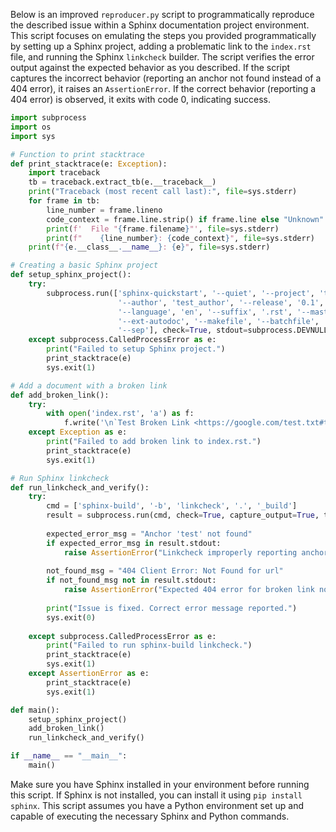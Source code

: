 Below is an improved `reproducer.py` script to programmatically reproduce the described issue within a Sphinx documentation project environment. This script focuses on emulating the steps you provided programmatically by setting up a Sphinx project, adding a problematic link to the `index.rst` file, and running the Sphinx `linkcheck` builder. The script verifies the error output against the expected behavior as you described. If the script captures the incorrect behavior (reporting an anchor not found instead of a 404 error), it raises an `AssertionError`. If the correct behavior (reporting a 404 error) is observed, it exits with code 0, indicating success.

```python
import subprocess
import os
import sys

# Function to print stacktrace
def print_stacktrace(e: Exception):
    import traceback
    tb = traceback.extract_tb(e.__traceback__)
    print("Traceback (most recent call last):", file=sys.stderr)
    for frame in tb:
        line_number = frame.lineno
        code_context = frame.line.strip() if frame.line else "Unknown"
        print(f'  File "{frame.filename}"', file=sys.stderr)
        print(f"    {line_number}: {code_context}", file=sys.stderr)
    print(f"{e.__class__.__name__}: {e}", file=sys.stderr)

# Creating a basic Sphinx project
def setup_sphinx_project():
    try:
        subprocess.run(['sphinx-quickstart', '--quiet', '--project', 'test_proj', 
                        '--author', 'test_author', '--release', '0.1', 
                        '--language', 'en', '--suffix', '.rst', '--master', 'index',
                        '--ext-autodoc', '--makefile', '--batchfile', '--no-use-make-mode',
                        '--sep'], check=True, stdout=subprocess.DEVNULL, stderr=subprocess.DEVNULL)
    except subprocess.CalledProcessError as e:
        print("Failed to setup Sphinx project.")
        print_stacktrace(e)
        sys.exit(1)

# Add a document with a broken link
def add_broken_link():
    try:
        with open('index.rst', 'a') as f:
            f.write('\n`Test Broken Link <https://google.com/test.txt#test>`_')
    except Exception as e:
        print("Failed to add broken link to index.rst.")
        print_stacktrace(e)
        sys.exit(1)

# Run Sphinx linkcheck
def run_linkcheck_and_verify():
    try:
        cmd = ['sphinx-build', '-b', 'linkcheck', '.', '_build']
        result = subprocess.run(cmd, check=True, capture_output=True, text=True)
        
        expected_error_msg = "Anchor 'test' not found"
        if expected_error_msg in result.stdout:
            raise AssertionError("Linkcheck improperly reporting anchor not found instead of HTTP error.")
        
        not_found_msg = "404 Client Error: Not Found for url"
        if not_found_msg not in result.stdout:
            raise AssertionError("Expected 404 error for broken link not reported.")
            
        print("Issue is fixed. Correct error message reported.")
        sys.exit(0)
        
    except subprocess.CalledProcessError as e:
        print("Failed to run sphinx-build linkcheck.")
        print_stacktrace(e)
        sys.exit(1)
    except AssertionError as e:
        print_stacktrace(e)
        sys.exit(1)

def main():
    setup_sphinx_project()
    add_broken_link()
    run_linkcheck_and_verify()

if __name__ == "__main__":
    main()
```

Make sure you have Sphinx installed in your environment before running this script. If Sphinx is not installed, you can install it using `pip install sphinx`. This script assumes you have a Python environment set up and capable of executing the necessary Sphinx and Python commands.